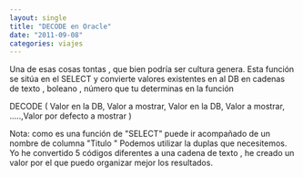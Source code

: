 ```yaml
---
layout: single
title: "DECODE en Oracle"
date: "2011-09-08"
categories: viajes
---
```


Una de esas cosas tontas , que bien podría ser cultura genera. Esta función se sitúa en el SELECT y convierte valores existentes en al DB en cadenas de texto , boleano , número que tu determinas en la función

DECODE ( Valor en la DB, Valor a mostrar, Valor en la DB, Valor a mostrar, .....,Valor por defecto a mostrar )

Nota: como es una función de "SELECT" puede ir acompañado de un nombre de columna "Titulo " Podemos utilizar la duplas que necesitemos. Yo he convertido 5 códigos diferentes a una cadena de texto , he creado un valor por el que puedo organizar mejor los resultados.
